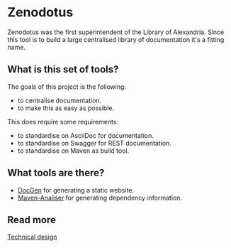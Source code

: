 # Zenodotus

Zenodotus was the first superintendent of the Library of Alexandria.
Since this tool is to build a large centralised library of documentation it's a fitting name.

## What is this set of tools?

The goals of this project is the following:

* to centralise documentation.
* to make this as easy as possible.

This does require some requirements:
* to standardise on AsciiDoc for documentation.
* to standardise on Swagger for REST documentation.
* to standardise on Maven as build tool.

## What tools are there?

* [DocGen](docgen/README.md) for generating a static website.
* [Maven-Analiser](maven-analyser/README.md) for generating dependency information.

## Read more

[Technical design](docs/technical/technical.adoc)